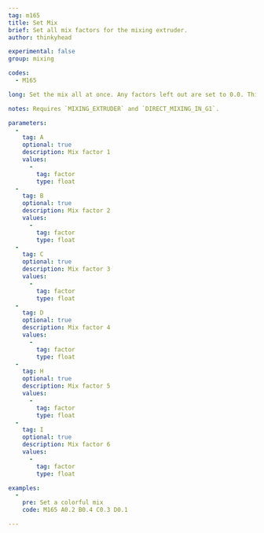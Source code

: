 ```yaml
---
tag: m165
title: Set Mix
brief: Set all mix factors for the mixing extruder.
author: thinkyhead

experimental: false
group: mixing

codes:
  - M165

long: Set the mix all at once. Any factors left out are set to 0.0. This is based on a reference implementation by Pìa Taubert.

notes: Requires `MIXING_EXTRUDER` and `DIRECT_MIXING_IN_G1`.

parameters:
  -
    tag: A
    optional: true
    description: Mix factor 1
    values:
      -
        tag: factor
        type: float
  -
    tag: B
    optional: true
    description: Mix factor 2
    values:
      -
        tag: factor
        type: float
  -
    tag: C
    optional: true
    description: Mix factor 3
    values:
      -
        tag: factor
        type: float
  -
    tag: D
    optional: true
    description: Mix factor 4
    values:
      -
        tag: factor
        type: float
  -
    tag: H
    optional: true
    description: Mix factor 5
    values:
      -
        tag: factor
        type: float
  -
    tag: I
    optional: true
    description: Mix factor 6
    values:
      -
        tag: factor
        type: float

examples:
  -
    pre: Set a colorful mix
    code: M165 A0.2 B0.4 C0.3 D0.1

---
```



